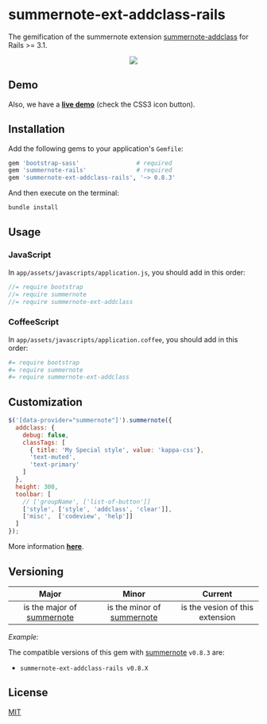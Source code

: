 # summernote-ext-addclass-rails

The gemification of the summernote extension [summernote-addclass][summernote-addclass]
for Rails >= 3.1.

<p align="center">
  <img src="https://cloud.githubusercontent.com/assets/954291/12879122/07e6edd0-ce2f-11e5-94f8-bd630fc7b07a.png" />
</p>

## Demo

Also, we have a [**live demo**][summernote-addclass-demo] (check the CSS3 icon button).

## Installation

Add the following gems to your application's `Gemfile`:

```ruby
gem 'bootstrap-sass'                # required
gem 'summernote-rails'              # required
gem 'summernote-ext-addclass-rails', '~> 0.8.3'
```

And then execute on the terminal:

```sh
bundle install
```

## Usage

### JavaScript

In `app/assets/javascripts/application.js`, you should add in this order:

```js
//= require bootstrap
//= require summernote
//= require summernote-ext-addclass
```

### CoffeeScript

In `app/assets/javascripts/application.coffee`, you should add in this order:

```coffeescript
#= require bootstrap
#= require summernote
#= require summernote-ext-addclass
```

## Customization

```js
$('[data-provider="summernote"]').summernote({
  addclass: {
    debug: false,
    classTags: [
      { title: 'My Special style', value: 'kappa-css'},
      'text-muted',
      'text-primary'
    ]
  },
  height: 300,
  toolbar: [
    // ['groupName', ['list-of-button']]
    ['style', ['style', 'addclass', 'clear']],
    ['misc',  ['codeview', 'help']]
  ]
});
```

More information [**here**][summernote-addclass-wiki].

## Versioning

|  Major  |  Minor  |  Current  |
|:-------:|:-------:|:---------:|
| is the major of [summernote][summernote] | is the minor of [summernote][summernote] | is the vesion of this extension |

*Example:*

The compatible versions of this gem with [summernote][summernote] `v0.8.3` are:

- `summernote-ext-addclass-rails v0.8.X`

## License

[MIT][license]


[summernote]: https://github.com/summernote/summernote
[summernote-addclass]: https://github.com/creativeprogramming/summernote-addclass
[summernote-addclass-wiki]: https://github.com/creativeprogramming/summernote-addclass/wiki
[summernote-addclass-demo]: https://jsfiddle.net/rastrano/dtgr5q29/
[license]: ./LICENSE.txt
